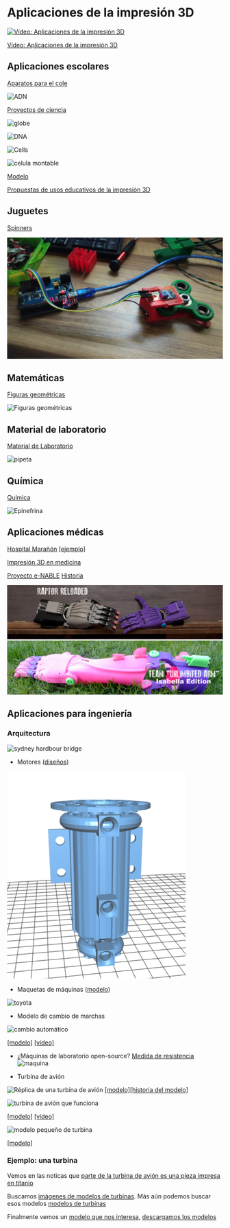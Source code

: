 # Aplicaciones de la impresión 3D

[![Vídeo: Aplicaciones de la impresión 3D](https://img.youtube.com/vi/rx7sOvkTJaU/0.jpg)](https://youtu.be/rx7sOvkTJaU)

[Vídeo: Aplicaciones de la impresión 3D](https://youtu.be/rx7sOvkTJaU)

## Aplicaciones escolares

[Aparatos para el cole](https://www.thingiverse.com/javacasm/collections/cole)

![ADN](https://cdn.thingiverse.com/renders/04/19/93/ee/b7/d2b5ca33bd970f64a6301fa75ae2eb22_preview_card.jpg)

[Proyectos de ciencia](https://www.thingiverse.com/MakerBotLearning/collections/science-projects)

![globe](https://cdn.thingiverse.com/renders/30/e8/04/d6/6d/IMG_1895_Crop_preview_card.jpg)

![DNA](https://cdn.thingiverse.com/renders/b3/30/1e/02/f9/1a99206dd09823bf94f50f0091af27cb_preview_card.JPG)

![Cells](https://cdn.thingiverse.com/renders/cb/27/3c/11/fb/61d0922c1fe213079382f35dd90a4a82_preview_card.jpg)

![celula montable](https://thingiverse-production-new.s3.amazonaws.com/renders/31/87/51/87/f2/882eee1e76aaafc4e3609c0776acdadb_preview_featured.jpg)

[Modelo](https://www.thingiverse.com/thing:2485063)

[Propuestas de usos educativos de la impresión 3D](http://www3.gobiernodecanarias.org/medusa/ecoescuela/3d/impresion-3d/como-funciona/propuestas-de-uso-educativo-de-la-impresion-3d/)

## Juguetes

[Spinners](https://github.com/javacasm/Spinners)

![Spinners](https://github.com/javacasm/Spinners/raw/master/images/Montaje_testBench.jpg)


## Matemáticas

[Figuras geométricas](https://www.thingiverse.com/javacasm/collections/figuras-geometricas)

![Figuras geométricas](https://cdn.thingiverse.com/renders/ca/20/46/b6/76/SAM_0732_preview_card.JPG)

## Material de laboratorio

[Material de Laboratorio](https://www.thingiverse.com/javacasm/collections/laboratorio)

![pipeta](https://cdn.thingiverse.com/renders/d7/68/6a/35/52/IMG_1752_preview_card.jpg)

## Química

[Química](https://www.thingiverse.com/javacasm/collections/quimica)

![Epinefrina](https://cdn.thingiverse.com/renders/94/43/04/e5/03/WP_20141007_010_preview_card.jpg)

## Aplicaciones médicas

[Hospital Marañón](https://twitter.com/hashtag/hospitalmara%C3%B1on3D?src=hash) [[ejemplo]](https://twitter.com/rupermac/status/722907922930380801)

[Impresión 3D en medicina](http://impresiontresde.com/blog/9-aplicaciones-medicas-de-la-impresion-3d/)

[Proyecto e-NABLE](http://enablingthefuture.org/)
[Historia](http://www.imprimalia3d.com/noticias/2014/03/06/001528/pr-tesis-manos-mediante-impresi-n-3d)

![enable](./images/NEWRELOADED.jpg)
![enable2](./images/ISABELLAARMteam.jpg)

## Aplicaciones para ingeniería

### Arquitectura

![sydney hardbour bridge](https://c4.staticflickr.com/8/7369/9148811913_5e6288750d_n.jpg)

* Motores ([diseños](https://github.com/gNSortino/OSREngines))

![osrEngine](./images/OSREngine.png)

* Maquetas de máquinas ([modelo](http://www.thingiverse.com/thing:644933))

![toyota](http://thingiverse-production-new.s3.amazonaws.com/renders/09/c5/6c/6e/da/IMG_0848_preview_featured.JPG)

* Modelo de cambio de marchas

![cambio automático](http://thingiverse-production-new.s3.amazonaws.com/renders/50/f3/94/7d/20/IMG_0993_preview_featured.JPG)

[[modelo]](http://www.thingiverse.com/thing:713815)  [[vídeo]](https://www.youtube.com/watch?v=-FyC3dn3HJY)
* ¿Máquinas de laboratorio open-source? [Medida de resistencia](http://3dprint.com/57992/testrbot-3d-print-testing/)
![maquina](http://3dprint.com/wp-content/uploads/2015/04/test.png)

* Turbina de avión

![Réplica de una turbina de avión](http://3dprint.com/wp-content/uploads/2014/10/jets1.jpg) [[modelo]](https://www.thingiverse.com/thing:392115)[[historia del modelo]](http://3dprint.com/17716/3d-printed-jet-engine/)

![turbina de avión que funciona](http://thingiverse-production-new.s3.amazonaws.com/renders/f5/fe/54/c3/53/Gerrys_Jet_Engine_preview_featured.jpg)

[[modelo]](http://www.thingiverse.com/thing:114468)    [[vídeo]](https://www.youtube.com/watch?v=6rX4xv5-NvE)

![modelo pequeño de turbina](http://3dprint.com/wp-content/uploads/2014/07/buildyourown5.gif)

[[modelo]](https://www.thingiverse.com/thing:392115)

### Ejemplo: una turbina

Vemos en las noticas que [parte de la turbina de avión es una pieza impresa en titanio](http://www.gereports.com/post/119370423770/jet-engines-with-3d-printed-parts-power-next-gen)

Buscamos [imágenes de modelos de turbinas](https://www.google.es/search?q=thingiverse++turbine&safe=off&espv=2&biw=1920&bih=895&source=lnms&tbm=isch&sa=X&ei=qXVcVbPsKIXwUKX6gKAH&ved=0CAYQ_AUoAQ). Más aún podemos buscar esos modelos [modelos de turbinas](https://www.thingiverse.com/tag:turbine/page:1)

Finalmente vemos un [modelo que nos interesa](http://www.thingiverse.com/thing:76369), [descargamos los modelos](http://www.thingiverse.com/thing:76369/zip)

